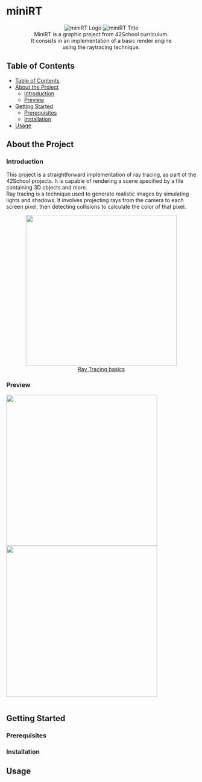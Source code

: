 # miniRT
<p align="center">
  <img src="https://github.com/Firemanarg/minirt/assets/35619327/0b80e4bd-4301-4541-b1d8-e669af93f010" alt="miniRT Logo">
  <img src="https://github.com/Firemanarg/minirt/assets/35619327/f785397b-9a6e-42c4-9269-39fa68025615" alt="miniRT Title">
  <br>
  MiniRT is a graphic project from 42School curriculum.<br>It consists in an implementation of a basic render engine<br>using the raytracing technique.
</p>

## Table of Contents
- [Table of Contents](#table-of-contents)
- [About the Project](#about-the-project)
  - [Introduction](#introduction)
  - [Preview](#preview)
- [Getting Started](#getting-started)
  - [Prerequisites](#prerequisites)
  - [Installation](#installation)
- [Usage](#usage)

## About the Project
### Introduction
This project is a straightforward implementation of ray tracing, as part of the 42School projects. It is capable of rendering a scene specified by a file containing 3D objects and more.<br>
Ray tracing is a technique used to generate realistic images by simulating lights and shadows. It involves projecting rays from the camera to each screen pixel, then detecting collisions to calculate the color of that pixel.
<br>
<p align="center">
  <img width=400 src="https://github.com/Firemanarg/minirt/assets/35619327/27dd4c5c-2936-4f52-9fc3-361282c4c794">
  <br>
  <a href="https://developer.nvidia.com/discover/ray-tracing">Ray Tracing basics</a>
</p>

### Preview
<table>
  <tr>
    <tc>
      <img width=400 src="https://github.com/Firemanarg/minirt/assets/35619327/c8075061-1cb9-4af5-b963-56618b0c90bf">
    </tc>
    <tc>
      <img width=400 src="https://github.com/Firemanarg/minirt/assets/35619327/5b1b6ad1-1ca2-47db-90ac-802229618c28">
    </tc>
  </tr>
</table>

## Getting Started

### Prerequisites
### Installation

## Usage
